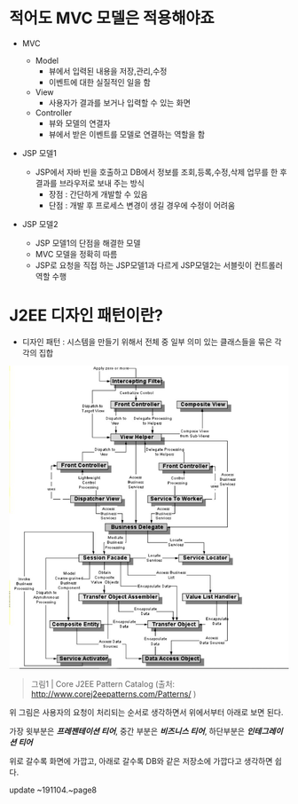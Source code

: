 # 적어도 MVC 모델은 적용해야죠

- MVC

  - Model
    - 뷰에서 입력된 내용을 저장,관리,수정
    - 이벤트에 대한 실질적인 일을 함
  - View
    - 사용자가 결과를 보거나 입력할 수 있는 화면
  - Controller
    - 뷰와 모델의 연결자
    - 뷰에서 받은 이벤트를 모델로 연결하는 역할을 함

- JSP 모델1

  - JSP에서 자바 빈을 호출하고 DB에서 정보를 조회,등록,수정,삭제 업무를 한 후 결과를 브라우저로 보내 주는 방식
    - 장점 : 간단하게 개발할 수 있음
    - 단점 : 개발 후 프로세스 변경이 생길 경우에 수정이 어려움

- JSP 모델2
  - JSP 모델1의 단점을 해결한 모델
  - MVC 모델을 정확히 따름
  - JSP로 요청을 직접 하는 JSP모델1과 다르게 JSP모델2는 서블릿이 컨트롤러 역할 수행

# J2EE 디자인 패턴이란?

- 디자인 패턴 : 시스템을 만들기 위해서 전체 중 일부 의미 있는 클래스들을 묶은 각각의 집합

![Core J2EE Pattern Catalog](image/CoreJ2EEPatternCatalog.JPG)

> 그림1 | Core J2EE Pattern Catalog
> (출처: http://www.corej2eepatterns.com/Patterns/ )

위 그림은 사용자의 요청이 처리되는 순서로 생각하면서 위에서부터 아래로 보면 된다.

가장 윗부분은 **_프레젠테이션 티어_**, 중간 부분은 **_비즈니스 티어_**, 하단부분은 **_인테그레이션 티어_**

위로 갈수록 화면에 가깝고, 아래로 갈수록 DB와 같은 저장소에 가깝다고 생각하면 쉽다.

update ~191104.~page8
